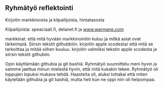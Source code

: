## Ryhmätyö reflektointi

Kirjoitin markkinoista ja kilpailijoista, hintatasosta
  
  Kilpailijoista: speaciaali.fi, delanet.fi ja www.warmane.com

markkinat: että mitä hyvään markkinointiin kuluu ja mitkä asiat ovat tärkeimpiä. Siirsin tekstit githubbiiin.
kirjoitin apple xcodesta/ että mitä se tarkoittaa ja mitää siihen kuuluu.
kirjoitin valmiiksi tekstin apple xcodesta ja siirsin tekstit githubiin.

Opin käyttämään githubia ja git bashiä.
Ryhmätyö suunnittelu meni hyvin ja saimme jaettua minun mielestä hyvin, että mitä kukakin tekee. Ryhmätyö oli loppujen lopuksi mukava tehdä.
Haasteita oli, aluksi tottakai että miten käytetään githubia ja git bashiä, mutta heti kun ne oppi niin oli helpompaa.
